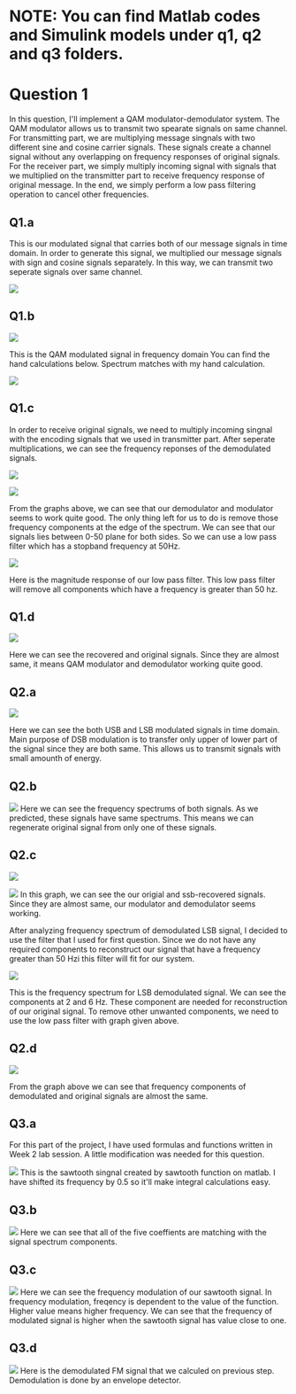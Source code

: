 NOTE: You can find Matlab codes and Simulink models under q1, q2 and q3 folders.
==========

Question 1
==========

In this question, I'll implement a QAM modulator-demodulator system. The
QAM modulator allows us to transmit two spearate signals on same
channel. For transmitting part, we are multiplying message singnals with
two different sine and cosine carrier signals. These signals create a
channel signal without any overlapping on frequency responses of
original signals. For the receiver part, we simply multiply incoming
signal with signals that we multiplied on the transmitter part to
receive frequency response of original message. In the end, we simply
perform a low pass filtering operation to cancel other frequencies.

Q1.a
----

This is our modulated signal that carries both of our message signals in
time domain. In order to generate this signal, we multiplied our message
signals with sign and cosine signals separately. In this way, we can
transmit two seperate signals over same channel.

![](media/image1.png)

Q1.b
----     

![](media/image2.png)

This is the QAM modulated signal in frequency domain You can find the
hand calculations below. Spectrum matches with my hand calculation.

![](media/image3.png)

Q1.c
----

In order to receive original signals, we need to multiply incoming
singnal with the encoding signals that we used in transmitter part.
After seperate multiplications, we can see the frequency reponses of the
demodulated signals.

![](media/image4.png)

![](media/image5.png)

From the graphs above, we can see that our demodulator and modulator
seems to work quite good. The only thing left for us to do is remove
those frequency components at the edge of the spectrum. We can see that
our signals lies between 0-50 plane for both sides. So we can use a low
pass filter which has a stopband frequency at 50Hz.

![](media/image6.png)

Here is the magnitude response of our low pass filter. This low pass
filter will remove all components which have a frequency is greater than
50 hz.

Q1.d
----

![](media/image7.png)

Here we can see the recovered and original signals. Since they are
almost same, it means QAM modulator and demodulator working quite good.

Q2.a
----

![](media/image11.png)

Here we can see the both USB and LSB modulated signals in time domain.
Main purpose of DSB modulation is to transfer only upper of lower part
of the signal since they are both same. This allows us to transmit
signals with small amounth of energy.

Q2.b
----

![](media/image12.png)
Here we can see the frequency spectrums of
both signals. As we predicted, these signals have same spectrums. This
means we can regenerate original signal from only one of these signals.

Q2.c
----

![](media/image13.png)

![](media/image14.png)
In this graph, we can see the our origial
and ssb-recovered signals. Since they are almost same, our modulator and
demodulator seems working.

After analyzing frequency spectrum of demodulated LSB signal, I decided
to use the filter that I used for first question. Since we do not have
any required components to reconstruct our signal that have a frequency
greater than 50 Hzi this filter will fit for our system.

![](media/image15.png)

This is the frequency spectrum for LSB demodulated signal. We can see
the components at 2 and 6 Hz. These component are needed for
reconstruction of our original signal. To remove other unwanted
components, we need to use the low pass filter with graph given above.

Q2.d
----

![](media/image16.png)

From the graph above we can see that frequency components of demodulated
and original signals are almost the same.

Q3.a
----

For this part of the project, I have used formulas and functions written
in Week 2 lab session. A little modification was needed for this
question.

![](media/image17.png)
This is the sawtooth singnal created by
sawtooth function on matlab. I have shifted its frequency by 0.5 so
it'll make integral calculations easy.

Q3.b
----

![](media/image18.png)
Here we can see that all of the five
coeffients are matching with the signal spectrum components.

Q3.c
----

![](media/image19.png)
Here we can see the frequency modulation
of our sawtooth signal. In frequency modulation, freqency is dependent
to the value of the function. Higher value means higher frequency. We
can see that the frequency of modulated signal is higher when the
sawtooth signal has value close to one.

Q3.d
----

![](media/image20.png)
Here is the demodulated FM signal that we
calculed on previous step. Demodulation is done by an envelope detector.
